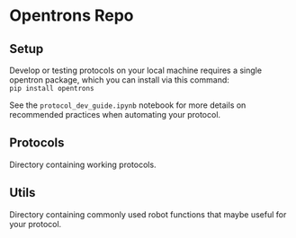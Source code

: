 # Opentrons Repo

## Setup
Develop or testing protocols on your local machine requires a single opentron package, which you can install via this command: <br>
`pip install opentrons`

See the `protocol_dev_guide.ipynb` notebook for more details on recommended practices when automating your protocol.

## Protocols
Directory containing working protocols. 

## Utils
Directory containing commonly used robot functions that maybe useful for your protocol.

